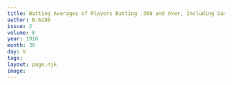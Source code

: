 ```yaml
---
title: Batting Averages of Players Batting .300 and Over, Including Games of July 28
author: B-6286
issue: 2
volume: 8
year: 1916
month: 30
day: V
tags:
layout: page.njk
image:
---
```



